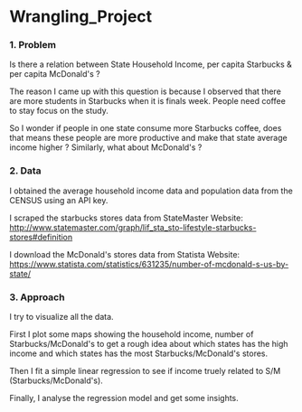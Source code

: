 # Wrangling_Project

### 1. Problem   
Is there a relation between State Household Income, per capita Starbucks & per capita McDonald's ?  

The reason I came up with this question is because I observed that there are more students in Starbucks when it is finals week. People need coffee to stay focus on the study.    

So I wonder if people in one state consume more Starbucks coffee, does that means these people are more productive and make that state average income higher ? Similarly, what about McDonald's ?

### 2. Data
I obtained the average household income data and population data from the CENSUS using an API key.   

I scraped the starbucks stores data from StateMaster Website:  
http://www.statemaster.com/graph/lif_sta_sto-lifestyle-starbucks-stores#definition   

I download the McDonald's stores data from Statista Website:    
https://www.statista.com/statistics/631235/number-of-mcdonald-s-us-by-state/   

### 3. Approach
I try to visualize all the data.    

First I plot some maps showing the household income, number of Starbucks/McDonald's to get a rough idea about which states has the high income and which states has the most Starbucks/McDonald's stores.   

Then I fit a simple linear regression to see if income truely related to S/M (Starbucks/McDonald's).    

Finally, I analyse the regression model and get some insights.

